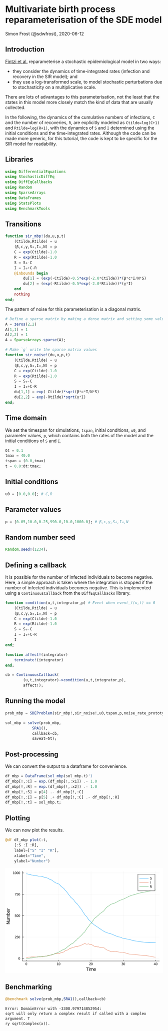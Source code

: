 # Multivariate birth process reparameterisation of the SDE model
Simon Frost (@sdwfrost), 2020-06-12

## Introduction

[Fintzi et al.](https://arxiv.org/abs/2001.05099) reparameterise a stochastic epidemiological model in two ways:
- they consider the dynamics of time-integrated rates (infection and recovery in the SIR model); and
- they use a log-transformed scale, to model stochastic perturbations due to stochasticity on a multiplicative scale.

There are lots of advantages to this parameterisation, not the least that the states in this model more closely match the kind of data that are usually collected.

In the following, the dynamics of the cumulative numbers of infections, `C` and the number of recoveries, `R`, are explicitly modeled as `Ctilde=log(C+1)` and `Rtilde=log(R+1)`, with the dynamics of `S` and `I` determined using the initial conditions and the time-integrated rates. Although the code can be made more generic, for this tutorial, the code is kept to be specific for the SIR model for readability.

## Libraries

```julia
using DifferentialEquations
using StochasticDiffEq
using DiffEqCallbacks
using Random
using SparseArrays
using DataFrames
using StatsPlots
using BenchmarkTools
```




## Transitions

```julia
function sir_mbp!(du,u,p,t)
    (Ctilde,Rtilde) = u
    (β,c,γ,S₀,I₀,N) = p
    C = exp(Ctilde)-1.0
    R = exp(Rtilde)-1.0
    S = S₀-C
    I = I₀+C-R
    @inbounds begin
        du[1] = (exp(-Ctilde)-0.5*exp(-2.0*Ctilde))*(β*c*I/N*S)
        du[2] = (exp(-Rtilde)-0.5*exp(-2.0*Rtilde))*(γ*I)
    end
    nothing
end;
```




The pattern of noise for this parameterisation is a diagonal matrix.

```julia
# Define a sparse matrix by making a dense matrix and setting some values as not zero
A = zeros(2,2)
A[1,1] = 1
A[2,2] = 1
A = SparseArrays.sparse(A);
```


```julia
# Make `g` write the sparse matrix values
function sir_noise!(du,u,p,t)
    (Ctilde,Rtilde) = u
    (β,c,γ,S₀,I₀,N) = p
    C = exp(Ctilde)-1.0
    R = exp(Rtilde)-1.0
    S = S₀-C
    I = I₀+C-R
    du[1,1] = exp(-Ctilde)*sqrt(β*c*I/N*S)
    du[2,2] = exp(-Rtilde)*sqrt(γ*I)
end;
```




## Time domain

We set the timespan for simulations, `tspan`, initial conditions, `u0`, and parameter values, `p`, which contains both the rates of the model and the initial conditions of `S` and `I`.

```julia
δt = 0.1
tmax = 40.0
tspan = (0.0,tmax)
t = 0.0:δt:tmax;
```




## Initial conditions

```julia
u0 = [0.0,0.0]; # C,R
```




## Parameter values

```julia
p = [0.05,10.0,0.25,990.0,10.0,1000.0]; # β,c,γ,S₀,I₀,N
```




## Random number seed

```julia
Random.seed!(1234);
```




## Defining a callback

It is possible for the number of infected individuals to become negative. Here, a simple approach is taken where the integration is stopped if the number of infected individuals becomes negative. This is implemented using a `ContinuousCallback` from the `DiffEqCallbacks` library.

```julia
function condition(u,t,integrator,p) # Event when event_f(u,t) == 0
    (Ctilde,Rtilde) = u
    (β,c,γ,S₀,I₀,N) = p
    C = exp(Ctilde)-1.0
    R = exp(Rtilde)-1.0
    S = S₀-C
    I = I₀+C-R
    I
end;
```


```julia
function affect!(integrator)
    terminate!(integrator)
end;
```


```julia
cb = ContinuousCallback(
        (u,t,integrator)->condition(u,t,integrator,p),
        affect!);
```




## Running the model

```julia
prob_mbp = SDEProblem(sir_mbp!,sir_noise!,u0,tspan,p,noise_rate_prototype=A);
```


```julia
sol_mbp = solve(prob_mbp,
            SRA1(),
            callback=cb,
            saveat=δt);
```




## Post-processing

We can convert the output to a dataframe for convenience.

```julia
df_mbp = DataFrame(sol_mbp(sol_mbp.t)')
df_mbp[!,:C] = exp.(df_mbp[!,:x1]) .- 1.0
df_mbp[!,:R] = exp.(df_mbp[!,:x2]) .- 1.0
df_mbp[!,:S] = p[4] .- df_mbp[!,:C]
df_mbp[!,:I] = p[5] .+ df_mbp[!,:C] .- df_mbp[!,:R]
df_mbp[!,:t] = sol_mbp.t;
```




## Plotting

We can now plot the results.

```julia
@df df_mbp plot(:t,
    [:S :I :R],
    label=["S" "I" "R"],
    xlabel="Time",
    ylabel="Number")
```

![](figures/mbp_15_1.png)



## Benchmarking

```julia
@benchmark solve(prob_mbp,SRA1(),callback=cb)
```

```
Error: DomainError with -3308.979714852954:
sqrt will only return a complex result if called with a complex argument. T
ry sqrt(Complex(x)).
```


